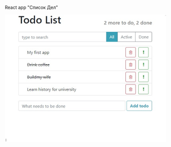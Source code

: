 React app "Список Дел"

![Image alt](https://github.com/MaksimDziba/React-todo-list/blob/master/todo-list.jpg)
